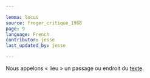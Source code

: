 ```yaml
---

lemma: locus
source: froger_critique_1968
page: 9
language: French
contributor: jesse
last_updated_by: jesse

---
```

Nous appelons « lieu » un passage ou endroit du [texte](text.html).
